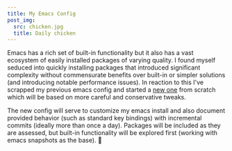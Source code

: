 ```yaml
---
title: My Emacs Config
post_img:
  src: chicken.jpg
  title: Daily chicken
---
```


Emacs has a rich set of built-in functionality but it also has a vast
ecosystem of easily installed packages of varying quality. I found
myself seduced into quickly installing packages that introduced
significant complexity without commensurate benefits over
built-in or simpler solutions (and introducing notable performance
issues). In reaction to this I've scrapped my previous emacs config and started
a [new one](https://github.com/mwhipple/mw-emacs) from scratch which
will be based on more careful and conservative tweaks.

The new config will serve to customize my emacs install and also
document provided behavior (such as standard key bindings) with
incremental commits (ideally more than once a day). Packages will be
included as they are assessed, but built-in functionality will be
explored first (working with emacs snapshots as the base). :chicken:
